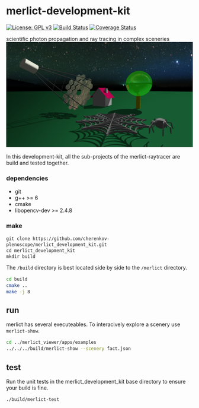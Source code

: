 # merlict-development-kit
[![License: GPL v3](https://img.shields.io/badge/License-GPL%20v3-blue.svg)](https://www.gnu.org/licenses/gpl-3.0) [![Build Status](https://travis-ci.org/cherenkov-plenoscope/merlict_development_kit.svg?branch=master)](https://travis-ci.org/cherenkov-plenoscope/merlict_development_kit) [![Coverage Status](https://coveralls.io/repos/github/cherenkov-plenoscope/merlict_development_kit/badge.svg?branch=master)](https://coveralls.io/github/cherenkov-plenoscope/merlict_development_kit?branch=master)


scientific photon propagation and ray tracing in complex sceneries
![img](Readme/fact_and_spider_web.jpg)

In this development-kit, all the sub-projects of the merlict-raytracer are build and tested together.

### dependencies
* git
* g++ >= 6
* cmake
* libopencv-dev >= 2.4.8

### make
```
git clone https://github.com/cherenkov-plenoscope/merlict_development_kit.git
cd merlict_development_kit
mkdir build
```
The `/build` directory is best located side by side to the `/merlict` directory.

```bash
cd build
cmake ..
make -j 8
```

## run
merlict has several executeables. To interacively explore a scenery use `merlict-show`.
```bash
cd ../merlict_viewer/apps/examples
../../../build/merlict-show --scenery fact.json
```

## test
Run the unit tests in the merlict_development_kit base directory to ensure your build is fine.

```bash
./build/merlict-test
```
